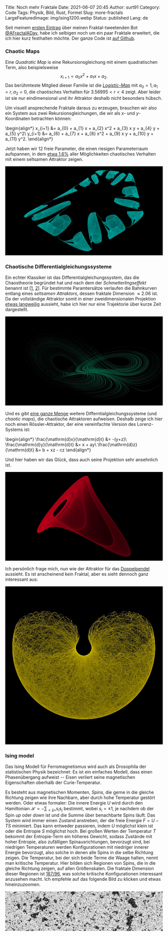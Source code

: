 Title: Noch mehr Fraktale
Date: 2021-06-07 20:45
Author: surt91
Category: Code
Tags: Physik, Bild, Rust, Formel
Slug: more-fractals
LargeFeaturedImage: img/ising1200.webp
Status: published
Lang: de

Seit meinem [ersten Eintrag]({filename}/randomFractals.md) über meinen
Fraktal-tweetenden Bot [@AFractalADay](https://twitter.com/AFractalADay),
habe ich selbigen noch um ein paar Fraktale erweitert, die ich hier kurz
festhalten möchte. Der ganze Code ist [auf Github](https://github.com/surt91/AFractalADay).

### Chaotic Maps

Eine *Quadratic Map* is eine Rekursionsgleichung mit einem quadratischen
Term, also beispielsweise
$$x_{i+1} = a_0 x^2 + a_1 x + a_2.$$
Das berühmteste Mitglied dieser Familie ist die [*Logistic-Map*](https://de.wikipedia.org/wiki/Logistische_Gleichung)
mit $a_0=1, a_1=r, a_2=0$, die chaotisches Verhalten für $3.56995 < r < 4$ zeigt.
Aber leider ist sie nur eindimensional und ihr Attraktor deshalb nicht besonders hübsch.

Um visuell ansprechende Fraktale daraus zu erzeugen, brauchen wir also ein System aus
zwei Rekursionsgleichungen, die wir als $x$- und $y$-Koordinaten betrachten können:

\begin{align*}
x_{i+1} &= a_{0} + a_{1} x + a_{2} x^2 + a_{3} x y + a_{4} y + a_{5} y^2\\
y_{i+1} &= a_{6} + a_{7} x + a_{8} x^2 + a_{9} x y + a_{10} y + a_{11} y^2.
\end{align*}

Jetzt haben wir 12 freie Parameter, die einen riesigen Parameterraum aufspannen,
in dem [etwa 1.6%](http://sprott.physics.wisc.edu/pubs/paper203.htm) aller Möglichkeiten
chaotisches Verhalten mit einem seltsamen Attraktor zeigen.

[![Quadratic Map](/img/quadraticMap1200.webp)](/img/quadraticMap.png)

### Chaotische Differentialgleichungssysteme

Ein echter Klassiker ist das Differentialgleichungssystem, das die Chaostheorie
begründet hat und nach dem der *Schmetterlingseffekt* benannt
ist [[1]({filename}/schmetterlingseffekt.md), [2]({filename}/seltsamer-attraktor.md)].
Für bestimmte Paramtersätze verlaufen die Bahnkurven entlang eines *seltsamen Attraktors*,
dessen fraktale Dimension $\approx 2.06$ ist. Da der vollständige Attraktor somit in
einer zweidimensionalen Projektion [etwas langweilig](/img/lorenz_full_attractor.png) aussieht,
habe ich hier nur eine Trajektorie über kurze Zeit dargestellt.

[![Lorenz-Attraktor](/img/lorenzattraktor2_1200.webp)](/img/lorenzattraktor2.png)

Und es gibt [eine ganze Menge](https://en.wikipedia.org/wiki/List_of_chaotic_maps)
weitere Differntialgleichungssysteme (und *chaotic maps*), die chaotische
Attraktoren aufweisen. Deshalb zeige ich hier noch einen Rössler-Attraktor, der
eine vereinfachte Version des Lorenz-Systems ist:

\begin{align*}
\frac{\mathrm{d}x}{\mathrm{d}t} &= -(y+z)\\
\frac{\mathrm{d}y}{\mathrm{d}t} &= x + ay\\
\frac{\mathrm{d}z}{\mathrm{d}t} &= b + xz - cz
\end{align*}

Und hier haben wir das Glück, dass auch seine Projektion sehr ansehnlich ist.

[![Rössler-Attraktor](/img/rossler1200.webp)](/img/rossler.png)

Ich persönlich frage mich, nun wie der Attraktor für das [Doppelpendel]({filename}/doppelpendel.md)
aussieht. Es ist anscheinend kein Fraktal, aber es sieht dennoch ganz interessant aus:

[![Doppelpendel](/img/doublePendulumLong1200.webp)](/img/doublePendulumLong.png)

### Ising model

Das Ising Modell für Ferromagnetismus wird auch als Drosophila
der statistischen Physik bezeichnet: Es ist ein einfaches
Modell, dass einen Phasenübergang aufweist -- Eisen verliert
seine magnetischen Eigenschaften oberhalb der Curie-Temperatur.

Es besteht aus magnetischen Momenten, *Spins*, die gerne in die
gleiche Richtung zeigen wie ihre Nachbarn, aber durch hohe Temperatur
gestört werden. Oder etwas formaler: Die innere Energie $U$ wird durch
den Hamiltonian $\mathcal{H} = - \sum_{<ij>} s_i s_j$ bestimmt, wobei
$s_i = \pm 1$, je nachdem ob der Spin *up* oder *down* ist und die
Summe über benachbarte Spins läuft. Das System
wird immer einen Zustand anstreben, der die freie Energie $F=U-TS$
minimiert. Das kann entweder passieren, indem $U$ möglichst klein
ist oder die Entropie $S$ möglichst hoch. Bei großen Werten der
Temperatur $T$ bekommt der Entropie-Term ein höheres Gewicht, sodass
Zustände mit hoher Entropie, also zufälligen Spinausrichtungen,
bevorzugt sind, bei niedrigen Temperaturen werden Konfigurationen
mit niedriger innerer Energie bevorzugt, also solche in denen alle Spins
in die selbe Richtung zeigen. Die Temperatur, bei der sich beide
Terme die Waage halten, nennt man kritische Temperatur. Hier bilden
sich Regionen von Spins, die in die gleiche Richtung zeigen, auf allen
Größenskalen. Die fraktale Dimension dieser Regionen ist
[187/96](https://doi.org/10.1103/PhysRevLett.62.1067),
was solche kritische Konfigurationen interessant anzusehen macht.
Ich empfehle auf das folgende Bild zu klicken und etwas hineinzuzoomen.

[![Kritisches Ising System](/img/ising1200.webp)](/img/ising.png)
